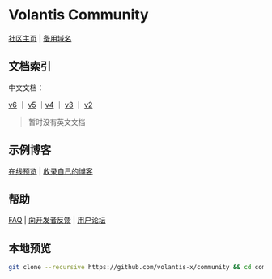 # Volantis Community

[社区主页](https://volantis.js.org) | [备用域名](https://volantis.vercel.app)

## 文档索引

中文文档：

[v6](https://volantis.js.org/v6/getting-started/) ｜ [v5](https://volantis.js.org/v5/getting-started/) ｜[v4](https://volantis.js.org/v4/getting-started/) ｜ [v3](https://volantis.js.org/v3/getting-started/) ｜ [v2](https://volantis.js.org/v2/getting-started/)

> 暂时没有英文文档

## 示例博客

[在线预览](https://volantis.js.org/examples/) | [收录自己的博客](https://github.com/volantis-x/examples/issues/)

## 帮助

[FAQ](https://volantis.js.org/faqs/) | [向开发者反馈](https://github.com/volantis-x/hexo-theme-volantis/issues/) | [用户论坛](https://github.com/volantis-x/hexo-theme-volantis/discussions/)

## 本地预览

```bash
git clone --recursive https://github.com/volantis-x/community && cd community && npm i && hexo s
```
